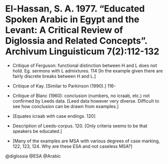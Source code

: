 # El-Hassan, S. A. 1977. “Educated Spoken Arabic in Egypt and the Levant: A Critical Review of Diglossia and Related Concepts”. Archivum Linguisticum 7(2):112-132

- Critique of Ferguson: functional distinction between H and L does not hold. Eg. sermons with L admixtures. 114 [In the example given there are fairly discrete breaks between H and L.]

- Critique of Kay. [Similar to Parkinson (1990).] 116-

- Critique of Blanc (1960): conclusion (numbers, no icraab, etc.) not confirmed by Leeds data. [Leed data however very diverse. Difficult to see how conclusion can be drawn from examples.]

- [Equates icraab with case endings. 120]

- Description of Leeds-corpus. 120. [Only criteria seems to be that speakers be educated.]

- [Many of the examples are MSA with various degrees of case marking, 122, 123, 124. Why are these ESA and not caseless MSA?]

@diglossia
@ESA
@Arabic
